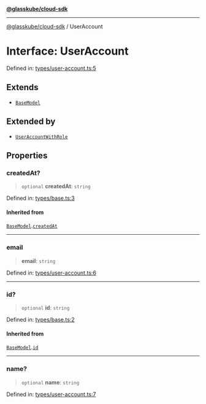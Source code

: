 [**@glasskube/cloud-sdk**](../README.md)

***

[@glasskube/cloud-sdk](../README.md) / UserAccount

# Interface: UserAccount

Defined in: [types/user-account.ts:5](https://github.com/glasskube/distr/blob/80de58e6e72221ca696881996e5ae90ce94cd9cf/sdk/js/src/types/user-account.ts#L5)

## Extends

- [`BaseModel`](BaseModel.md)

## Extended by

- [`UserAccountWithRole`](UserAccountWithRole.md)

## Properties

### createdAt?

> `optional` **createdAt**: `string`

Defined in: [types/base.ts:3](https://github.com/glasskube/distr/blob/80de58e6e72221ca696881996e5ae90ce94cd9cf/sdk/js/src/types/base.ts#L3)

#### Inherited from

[`BaseModel`](BaseModel.md).[`createdAt`](BaseModel.md#createdat)

***

### email

> **email**: `string`

Defined in: [types/user-account.ts:6](https://github.com/glasskube/distr/blob/80de58e6e72221ca696881996e5ae90ce94cd9cf/sdk/js/src/types/user-account.ts#L6)

***

### id?

> `optional` **id**: `string`

Defined in: [types/base.ts:2](https://github.com/glasskube/distr/blob/80de58e6e72221ca696881996e5ae90ce94cd9cf/sdk/js/src/types/base.ts#L2)

#### Inherited from

[`BaseModel`](BaseModel.md).[`id`](BaseModel.md#id)

***

### name?

> `optional` **name**: `string`

Defined in: [types/user-account.ts:7](https://github.com/glasskube/distr/blob/80de58e6e72221ca696881996e5ae90ce94cd9cf/sdk/js/src/types/user-account.ts#L7)
